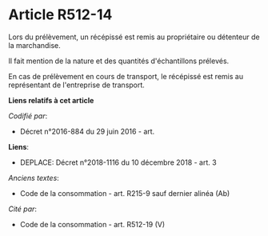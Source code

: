 # Article R512-14

Lors du prélèvement, un récépissé est remis au propriétaire ou détenteur de la marchandise.

Il fait mention de la nature et des quantités d'échantillons prélevés.

En cas de prélèvement en cours de transport, le récépissé est remis au représentant de l'entreprise de transport.

**Liens relatifs à cet article**

_Codifié par_:

  - Décret n°2016-884 du 29 juin 2016 - art.

**Liens**:

  - DEPLACE: Décret n°2018-1116 du 10 décembre 2018 - art. 3

_Anciens textes_:

  - Code de la consommation - art. R215-9 sauf dernier alinéa (Ab)

_Cité par_:

  - Code de la consommation - art. R512-19 (V)
